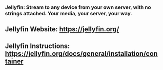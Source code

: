 ### Jellyfin: Stream to any device from your own server, with no strings attached. Your media, your server, your way.

## Jellyfin Website: https://jellyfin.org/
## Jellyfin Instructions: https://jellyfin.org/docs/general/installation/container

